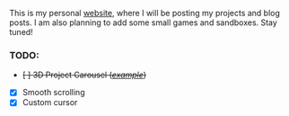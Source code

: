 This is my personal [website](https://www.shashp.xyz), where I will be posting my projects and blog posts. I am also
planning to add some small games and sandboxes. Stay tuned!

### TODO:
- ~~[ ] 3D Project Carousel ([_example_](https://sparkk.fr/en))~~
- [x] Smooth scrolling
- [x] Custom cursor
